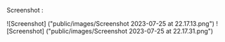 Screenshot :

![Screenshot] ("public/images/Screenshot 2023-07-25 at 22.17.13.png")
![Screenshot] ("public/images/Screenshot 2023-07-25 at 22.17.31.png")
